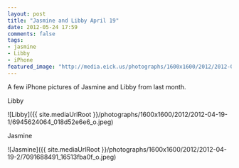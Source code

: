 ```yaml
---
layout: post
title: "Jasmine and Libby April 19"
date: 2012-05-24 17:59
comments: false
tags: 
- jasmine
- Libby
- iPhone
featured_image: "http://media.eick.us/photographs/1600x1600/2012/2012-04-19-1/6945624064_018d52e6e6_o.jpeg"
---
```

A few iPhone pictures of Jasmine and Libby from last month.

Libby
  


![Libby]({{ site.mediaUrlRoot }}/photographs/1600x1600/2012/2012-04-19-1/6945624064_018d52e6e6_o.jpeg)


Jasmine



![Jasmine]({{ site.mediaUrlRoot }}/photographs/1600x1600/2012/2012-04-19-2/7091688491_16513fba0f_o.jpeg)


